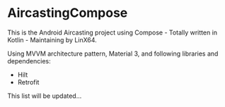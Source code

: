 # AircastingCompose
This is the Android Aircasting project using Compose - Totally written in Kotlin - Maintaining by LinX64.

Using MVVM architecture pattern, Material 3, and following libraries and dependencies:

- Hilt
- Retrofit

This list will be updated...
